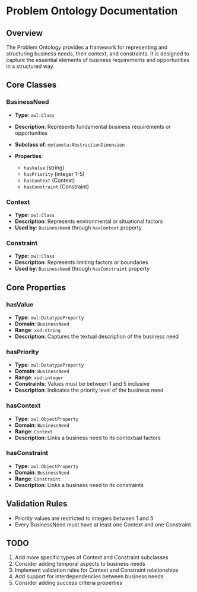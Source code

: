 # Problem Ontology Documentation

## Overview
The Problem Ontology provides a framework for representing and structuring business needs, their context, and constraints. It is designed to capture the essential elements of business requirements and opportunities in a structured way.

## Core Classes

### BusinessNeed

- **Type**: `owl:Class`
- **Description**: Represents fundamental business requirements or opportunities
- **Subclass of**: `metameta:AbstractionDimension`
- **Properties**:

  - `hasValue` (string)
  - `hasPriority` (integer 1-5)
  - `hasContext` (Context)
  - `hasConstraint` (Constraint)

### Context

- **Type**: `owl:Class`
- **Description**: Represents environmental or situational factors
- **Used by**: `BusinessNeed` through `hasContext` property

### Constraint

- **Type**: `owl:Class`
- **Description**: Represents limiting factors or boundaries
- **Used by**: `BusinessNeed` through `hasConstraint` property

## Core Properties

### hasValue

- **Type**: `owl:DatatypeProperty`
- **Domain**: `BusinessNeed`
- **Range**: `xsd:string`
- **Description**: Captures the textual description of the business need

### hasPriority

- **Type**: `owl:DatatypeProperty`
- **Domain**: `BusinessNeed`
- **Range**: `xsd:integer`
- **Constraints**: Values must be between 1 and 5 inclusive
- **Description**: Indicates the priority level of the business need

### hasContext

- **Type**: `owl:ObjectProperty`
- **Domain**: `BusinessNeed`
- **Range**: `Context`
- **Description**: Links a business need to its contextual factors

### hasConstraint

- **Type**: `owl:ObjectProperty`
- **Domain**: `BusinessNeed`
- **Range**: `Constraint`
- **Description**: Links a business need to its constraints

## Validation Rules

- Priority values are restricted to integers between 1 and 5
- Every BusinessNeed must have at least one Context and one Constraint

## TODO

1. Add more specific types of Context and Constraint subclasses
2. Consider adding temporal aspects to business needs
3. Implement validation rules for Context and Constraint relationships
4. Add support for interdependencies between business needs
5. Consider adding success criteria properties 